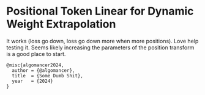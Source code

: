 # Positional Token Linear for Dynamic Weight Extrapolation

It works (loss go down, loss go down more when more positions). Love help testing it. Seems likely increasing the parameters of the position transform is a good place to start.

```
@misc{algomancer2024,
  author = {@algomancer},
  title  = {Some Dumb Shit},
  year   = {2024}
}
```
